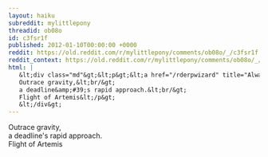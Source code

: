 ```yaml
---
layout: haiku
subreddit: mylittlepony
threadid: ob08o
id: c3fsr1f
published: 2012-01-10T00:00:00 +0000
reddit: https://old.reddit.com/r/mylittlepony/comments/ob08o/_/c3fsr1f
reddit_context: https://old.reddit.com/r/mylittlepony/comments/ob08o/_/c3fsr1f?context=3
html: |
   &lt;div class="md"&gt;&lt;p&gt;&lt;a href="/rderpwizard" title="Always Relevant / Plumetting Angel&amp;#39;s Last Breath / Paper Bag Princess"&gt;&lt;/a&gt;
   Outrace gravity,&lt;br/&gt;
   a deadline&amp;#39;s rapid approach.&lt;br/&gt;
   Flight of Artemis&lt;/p&gt;
   &lt;/div&gt;
---
```


[](/rderpwizard "Always Relevant / Plumetting Angel's Last Breath / Paper Bag Princess")
Outrace gravity,  
a deadline's rapid approach.  
Flight of Artemis